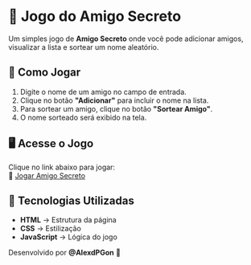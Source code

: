 # 🎁 Jogo do Amigo Secreto

Um simples jogo de **Amigo Secreto** onde você pode adicionar amigos, visualizar a lista e sortear um nome aleatório.

## 🚀 Como Jogar  
1. Digite o nome de um amigo no campo de entrada.  
2. Clique no botão **"Adicionar"** para incluir o nome na lista.  
3. Para sortear um amigo, clique no botão **"Sortear Amigo"**.  
4. O nome sorteado será exibido na tela.  

## 🖥️ Acesse o Jogo  
Clique no link abaixo para jogar:  
🔗 [Jogar Amigo Secreto](https://desafio-do-amigo-secreto-nu.vercel.app/)

## 📂 Tecnologias Utilizadas  
- **HTML** → Estrutura da página  
- **CSS** → Estilização  
- **JavaScript** → Lógica do jogo  

Desenvolvido por **@AlexdPGon** 🎉  

